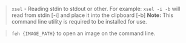 > `xsel` - Reading stdin to stdout or other.
For example: `xsel -i -b` will read from stdin [-i] and place it into the clipboard [-b]
**Note:** This command line utility is required to be installed for use.

> `feh {IMAGE_PATH}` to open an image on the command line.
